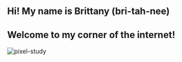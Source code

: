 ## Hi! My name is Brittany (bri-tah-nee)

## Welcome to my corner of the internet!

![pixel-study](https://github.com/user-attachments/assets/ae3eb50b-c7e1-4c48-bc5e-a1f449da8a8c)

<!--
**brittanyhailee/brittanyhailee** is a ✨ _special_ ✨ repository because its `README.md` (this file) appears on your GitHub profile.

Here are some ideas to get you started:

- 🔭 I’m currently working on ...
- 🌱 I’m currently learning ...
- 👯 I’m looking to collaborate on ...
- 🤔 I’m looking for help with ...
- 💬 Ask me about ...
- 📫 How to reach me: ...
- 😄 Pronouns: ...
- ⚡ Fun fact: ...
-->
